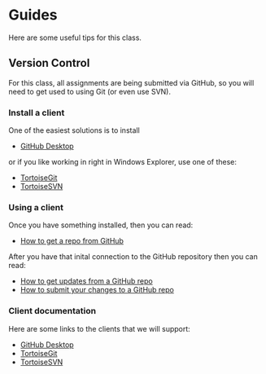 # Guides

Here are some useful tips for this class. 

## Version Control

For this class, all assignments are being submitted via GitHub, so you will need to get used to using Git (or even use SVN).

### Install a client

One of the easiest solutions is to install 
* [GitHub Desktop](https://desktop.github.com/)

or if you like working in right in Windows Explorer, use one of these:

* [TortoiseGit](Installing-TortoiseGIT/README.md)
* [TortoiseSVN](Installing-TortoiseSVN/README.md)



### Using a client 

Once you have something installed, then you can read:
* [How to get a repo from GitHub](Getting-Stuff/README.md) 

After you have that inital connection to the GitHub repository then you can read:
* [How to get updates from a GitHub repo](Updating-From-GitHub/README.md)
* [How to submit your changes to a GitHub repo](Sending-Stuff/README.md)

### Client documentation

Here are some links to the clients that we will support:
* [GitHub Desktop](https://help.github.com/desktop/guides/contributing/)
* [TortoiseGit](https://tortoisegit.org/docs/tortoisegit/)
* [TortoiseSVN](http://tortoisesvn.net/docs/release/TortoiseSVN_en/index.html)
